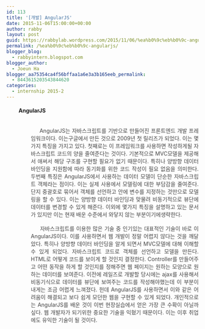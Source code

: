 ```yaml
---
id: 113
title: '[개발] AngularJS'
date: 2015-11-06T15:00:00+00:00
author: rabby
layout: post
guid: https://rabbylab.wordpress.com/2015/11/06/%ea%b0%9c%eb%b0%9c-angularjs
permalink: /%ea%b0%9c%eb%b0%9c-angularjs/
blogger_blog:
  - rabbyintern.blogspot.com
blogger_author:
  - Joeun Ha
blogger_aa75354ca4f56bffaa1a6e3a3b165eeb_permalink:
  - 8443615203543844620
categories:
  - internship 2015-2
---
```

<div class="MsoListParagraphCxSpFirst" style="margin-left:48pt;text-indent:-24pt;">
  <h4>
    <span style="font-family:inherit;"><b>AngularJS</b></span>
  </h4>
  
  <div style="color:#454545;font-size:12px;line-height:normal;">
    <span style="font-family:inherit;"><br /></span>
  </div>
  
  <div style="color:#454545;line-height:normal;text-align:justify;">
    <span style="font-family:inherit;"><span style="line-height:normal;">            AngularJS</span>는<span style="line-height:normal;"> </span>자바스크립트를<span style="line-height:normal;"> </span>기반으로<span style="line-height:normal;"> </span>만들어진<span style="line-height:normal;"> </span>프론트엔드<span style="line-height:normal;"> </span>개발<span style="line-height:normal;"> </span>프레임워크이다<span style="line-height:normal;">. </span>이는</span><span style="font-family:inherit;text-indent:-24pt;">구글에서</span><span style="font-family:inherit;line-height:normal;text-indent:-24pt;"> </span><span style="font-family:inherit;text-indent:-24pt;">만든</span><span style="font-family:inherit;line-height:normal;text-indent:-24pt;"> </span><span style="font-family:inherit;text-indent:-24pt;">것으로</span><span style="font-family:inherit;line-height:normal;text-indent:-24pt;"> 2009</span><span style="font-family:inherit;text-indent:-24pt;">년</span><span style="font-family:inherit;line-height:normal;text-indent:-24pt;"> </span><span style="font-family:inherit;text-indent:-24pt;">첫</span><span style="font-family:inherit;line-height:normal;text-indent:-24pt;"> </span><span style="font-family:inherit;text-indent:-24pt;">릴리즈가</span><span style="font-family:inherit;line-height:normal;text-indent:-24pt;"> </span><span style="font-family:inherit;text-indent:-24pt;">되었다</span><span style="font-family:inherit;line-height:normal;text-indent:-24pt;">. </span><span style="font-family:inherit;text-indent:-24pt;">이는</span><span style="font-family:inherit;line-height:normal;text-indent:-24pt;"> </span><span style="font-family:inherit;text-indent:-24pt;">몇가지</span><span style="font-family:inherit;line-height:normal;text-indent:-24pt;"> </span><span style="font-family:inherit;text-indent:-24pt;">특징을</span><span style="font-family:inherit;line-height:normal;text-indent:-24pt;"> </span><span style="font-family:inherit;text-indent:-24pt;">가지고</span><span style="font-family:inherit;line-height:normal;text-indent:-24pt;"> </span><span style="font-family:inherit;text-indent:-24pt;">있다</span><span style="font-family:inherit;line-height:normal;text-indent:-24pt;">. </span><span style="font-family:inherit;text-indent:-24pt;">첫째로는</span><span style="font-family:inherit;line-height:normal;text-indent:-24pt;"> </span><span style="font-family:inherit;text-indent:-24pt;">이</span><span style="font-family:inherit;line-height:normal;text-indent:-24pt;"> </span><span style="font-family:inherit;text-indent:-24pt;">프레임워크를</span><span style="font-family:inherit;line-height:normal;text-indent:-24pt;"> </span><span style="font-family:inherit;text-indent:-24pt;">사용하면</span><span style="font-family:inherit;line-height:normal;text-indent:-24pt;"> </span><span style="font-family:inherit;text-indent:-24pt;">작성하게될</span><span style="font-family:inherit;line-height:normal;text-indent:-24pt;"> </span><span style="font-family:inherit;text-indent:-24pt;">자바스크립트</span><span style="font-family:inherit;line-height:normal;text-indent:-24pt;"> </span><span style="font-family:inherit;text-indent:-24pt;">코드의</span><span style="font-family:inherit;line-height:normal;text-indent:-24pt;"> </span><span style="font-family:inherit;text-indent:-24pt;">양을</span><span style="font-family:inherit;line-height:normal;text-indent:-24pt;"> </span><span style="font-family:inherit;text-indent:-24pt;">줄여준다는</span><span style="font-family:inherit;line-height:normal;text-indent:-24pt;"> </span><span style="font-family:inherit;text-indent:-24pt;">것이다</span><span style="font-family:inherit;line-height:normal;text-indent:-24pt;">. </span><span style="font-family:inherit;text-indent:-24pt;">기본적으로</span><span style="font-family:inherit;line-height:normal;text-indent:-24pt;"> MVC</span><span style="font-family:inherit;text-indent:-24pt;">모델을</span><span style="font-family:inherit;line-height:normal;text-indent:-24pt;"> </span><span style="font-family:inherit;text-indent:-24pt;">제공해서</span><span style="font-family:inherit;line-height:normal;text-indent:-24pt;"> </span><span style="font-family:inherit;text-indent:-24pt;">애써서</span><span style="font-family:inherit;line-height:normal;text-indent:-24pt;"> </span><span style="font-family:inherit;text-indent:-24pt;">해당</span><span style="font-family:inherit;line-height:normal;text-indent:-24pt;"> </span><span style="font-family:inherit;text-indent:-24pt;">구조를</span><span style="font-family:inherit;line-height:normal;text-indent:-24pt;"> </span><span style="font-family:inherit;text-indent:-24pt;">구현할</span><span style="font-family:inherit;line-height:normal;text-indent:-24pt;"> </span><span style="font-family:inherit;text-indent:-24pt;">필요가</span><span style="font-family:inherit;line-height:normal;text-indent:-24pt;"> </span><span style="font-family:inherit;text-indent:-24pt;">없기</span><span style="font-family:inherit;line-height:normal;text-indent:-24pt;"> </span><span style="font-family:inherit;text-indent:-24pt;">때문이다</span><span style="font-family:inherit;line-height:normal;text-indent:-24pt;">. </span><span style="font-family:inherit;text-indent:-24pt;">특히나</span><span style="font-family:inherit;line-height:normal;text-indent:-24pt;"> </span><span style="font-family:inherit;text-indent:-24pt;">양방향</span><span style="font-family:inherit;line-height:normal;text-indent:-24pt;"> </span><span style="font-family:inherit;text-indent:-24pt;">데이터</span><span style="font-family:inherit;line-height:normal;text-indent:-24pt;"> </span><span style="font-family:inherit;text-indent:-24pt;">바인딩을</span><span style="font-family:inherit;line-height:normal;text-indent:-24pt;"> </span><span style="font-family:inherit;text-indent:-24pt;">지원함에</span><span style="font-family:inherit;line-height:normal;text-indent:-24pt;"> </span><span style="font-family:inherit;text-indent:-24pt;">따라</span><span style="font-family:inherit;line-height:normal;text-indent:-24pt;"> </span><span style="font-family:inherit;text-indent:-24pt;">동기화를</span><span style="font-family:inherit;line-height:normal;text-indent:-24pt;"> </span><span style="font-family:inherit;text-indent:-24pt;">위한</span><span style="font-family:inherit;line-height:normal;text-indent:-24pt;"> </span><span style="font-family:inherit;text-indent:-24pt;">코드</span><span style="font-family:inherit;line-height:normal;text-indent:-24pt;"> </span><span style="font-family:inherit;text-indent:-24pt;">작성이</span><span style="font-family:inherit;line-height:normal;text-indent:-24pt;"> </span><span style="font-family:inherit;text-indent:-24pt;">필요</span><span style="font-family:inherit;line-height:normal;text-indent:-24pt;"> </span><span style="font-family:inherit;text-indent:-24pt;">없음을</span><span style="font-family:inherit;line-height:normal;text-indent:-24pt;"> </span><span style="font-family:inherit;text-indent:-24pt;">의미한다</span><span style="font-family:inherit;line-height:normal;text-indent:-24pt;">. </span><span style="font-family:inherit;text-indent:-24pt;">두번째</span><span style="font-family:inherit;line-height:normal;text-indent:-24pt;"> </span><span style="font-family:inherit;text-indent:-24pt;">특징은</span><span style="font-family:inherit;line-height:normal;text-indent:-24pt;"> AngularJS</span><span style="font-family:inherit;text-indent:-24pt;">에서</span><span style="font-family:inherit;line-height:normal;text-indent:-24pt;"> </span><span style="font-family:inherit;text-indent:-24pt;">사용하는</span><span style="font-family:inherit;line-height:normal;text-indent:-24pt;"> </span><span style="font-family:inherit;text-indent:-24pt;">데이터</span><span style="font-family:inherit;line-height:normal;text-indent:-24pt;"> </span><span style="font-family:inherit;text-indent:-24pt;">모델이</span><span style="font-family:inherit;line-height:normal;text-indent:-24pt;"> </span><span style="font-family:inherit;text-indent:-24pt;">단순한</span><span style="font-family:inherit;line-height:normal;text-indent:-24pt;"> </span><span style="font-family:inherit;text-indent:-24pt;">자바스크립트</span><span style="font-family:inherit;line-height:normal;text-indent:-24pt;"> </span><span style="font-family:inherit;text-indent:-24pt;">객체라는</span><span style="font-family:inherit;line-height:normal;text-indent:-24pt;"> </span><span style="font-family:inherit;text-indent:-24pt;">점이다</span><span style="font-family:inherit;line-height:normal;text-indent:-24pt;">. </span><span style="font-family:inherit;text-indent:-24pt;">이는</span><span style="font-family:inherit;line-height:normal;text-indent:-24pt;"> </span><span style="font-family:inherit;text-indent:-24pt;">실제</span><span style="font-family:inherit;line-height:normal;text-indent:-24pt;"> </span><span style="font-family:inherit;text-indent:-24pt;">사용에서</span><span style="font-family:inherit;line-height:normal;text-indent:-24pt;"> </span><span style="font-family:inherit;text-indent:-24pt;">모델링에</span><span style="font-family:inherit;line-height:normal;text-indent:-24pt;"> </span><span style="font-family:inherit;text-indent:-24pt;">대한</span><span style="font-family:inherit;line-height:normal;text-indent:-24pt;"> </span><span style="font-family:inherit;text-indent:-24pt;">부담감을</span><span style="font-family:inherit;line-height:normal;text-indent:-24pt;"> </span><span style="font-family:inherit;text-indent:-24pt;">줄여준다</span><span style="font-family:inherit;line-height:normal;text-indent:-24pt;">. </span><span style="font-family:inherit;text-indent:-24pt;">단지</span><span style="font-family:inherit;line-height:normal;text-indent:-24pt;"> </span><span style="font-family:inherit;text-indent:-24pt;">중괄호로</span><span style="font-family:inherit;line-height:normal;text-indent:-24pt;"> </span><span style="font-family:inherit;text-indent:-24pt;">묶어서</span><span style="font-family:inherit;line-height:normal;text-indent:-24pt;"> </span><span style="font-family:inherit;text-indent:-24pt;">객체를</span><span style="font-family:inherit;line-height:normal;text-indent:-24pt;"> </span><span style="font-family:inherit;text-indent:-24pt;">선언하고</span><span style="font-family:inherit;line-height:normal;text-indent:-24pt;"> </span><span style="font-family:inherit;text-indent:-24pt;">안에</span><span style="font-family:inherit;line-height:normal;text-indent:-24pt;"> </span><span style="font-family:inherit;text-indent:-24pt;">변수를</span><span style="font-family:inherit;line-height:normal;text-indent:-24pt;"> </span><span style="font-family:inherit;text-indent:-24pt;">지정하는</span><span style="font-family:inherit;line-height:normal;text-indent:-24pt;"> </span><span style="font-family:inherit;text-indent:-24pt;">것만으로</span><span style="font-family:inherit;line-height:normal;text-indent:-24pt;"> </span><span style="font-family:inherit;text-indent:-24pt;">모델링을</span><span style="font-family:inherit;line-height:normal;text-indent:-24pt;"> </span><span style="font-family:inherit;text-indent:-24pt;">할</span><span style="font-family:inherit;line-height:normal;text-indent:-24pt;"> </span><span style="font-family:inherit;text-indent:-24pt;">수</span><span style="font-family:inherit;line-height:normal;text-indent:-24pt;"> </span><span style="font-family:inherit;text-indent:-24pt;">있다</span><span style="font-family:inherit;line-height:normal;text-indent:-24pt;">. </span><span style="font-family:inherit;text-indent:-24pt;">이는</span><span style="font-family:inherit;line-height:normal;text-indent:-24pt;"> </span><span style="font-family:inherit;text-indent:-24pt;">양방향</span><span style="font-family:inherit;line-height:normal;text-indent:-24pt;"> </span><span style="font-family:inherit;text-indent:-24pt;">데이터</span><span style="font-family:inherit;line-height:normal;text-indent:-24pt;"> </span><span style="font-family:inherit;text-indent:-24pt;">바인딩과</span><span style="font-family:inherit;line-height:normal;text-indent:-24pt;"> </span><span style="font-family:inherit;text-indent:-24pt;">맞물려</span><span style="font-family:inherit;line-height:normal;text-indent:-24pt;"> </span><span style="font-family:inherit;text-indent:-24pt;">비동기적으로</span><span style="font-family:inherit;line-height:normal;text-indent:-24pt;"> </span><span style="font-family:inherit;text-indent:-24pt;">뷰단에</span><span style="font-family:inherit;line-height:normal;text-indent:-24pt;"> </span><span style="font-family:inherit;text-indent:-24pt;">데이터를</span><span style="font-family:inherit;line-height:normal;text-indent:-24pt;"> </span><span style="font-family:inherit;text-indent:-24pt;">변경할</span><span style="font-family:inherit;line-height:normal;text-indent:-24pt;"> </span><span style="font-family:inherit;text-indent:-24pt;">수</span><span style="font-family:inherit;line-height:normal;text-indent:-24pt;"> </span><span style="font-family:inherit;text-indent:-24pt;">있게</span><span style="font-family:inherit;line-height:normal;text-indent:-24pt;"> </span><span style="font-family:inherit;text-indent:-24pt;">해준다</span><span style="font-family:inherit;line-height:normal;text-indent:-24pt;">. </span><span style="font-family:inherit;text-indent:-24pt;">이외에</span><span style="font-family:inherit;line-height:normal;text-indent:-24pt;"> </span><span style="font-family:inherit;text-indent:-24pt;">몇가지</span><span style="font-family:inherit;line-height:normal;text-indent:-24pt;"> </span><span style="font-family:inherit;text-indent:-24pt;">특징을</span><span style="font-family:inherit;line-height:normal;text-indent:-24pt;"> </span><span style="font-family:inherit;text-indent:-24pt;">설명하고</span><span style="font-family:inherit;line-height:normal;text-indent:-24pt;"> </span><span style="font-family:inherit;text-indent:-24pt;">있는</span><span style="font-family:inherit;line-height:normal;text-indent:-24pt;"> </span><span style="font-family:inherit;text-indent:-24pt;">문서가</span><span style="font-family:inherit;line-height:normal;text-indent:-24pt;"> </span><span style="font-family:inherit;text-indent:-24pt;">있지만</span><span style="font-family:inherit;line-height:normal;text-indent:-24pt;"> </span><span style="font-family:inherit;text-indent:-24pt;">이는</span><span style="font-family:inherit;line-height:normal;text-indent:-24pt;"> </span><span style="font-family:inherit;text-indent:-24pt;">현재</span><span style="font-family:inherit;line-height:normal;text-indent:-24pt;"> </span><span style="font-family:inherit;text-indent:-24pt;">배운</span><span style="font-family:inherit;line-height:normal;text-indent:-24pt;"> </span><span style="font-family:inherit;text-indent:-24pt;">수준에서</span><span style="font-family:inherit;line-height:normal;text-indent:-24pt;"> </span><span style="font-family:inherit;text-indent:-24pt;">와닿지</span><span style="font-family:inherit;line-height:normal;text-indent:-24pt;"> </span><span style="font-family:inherit;text-indent:-24pt;">않는</span><span style="font-family:inherit;line-height:normal;text-indent:-24pt;"> </span><span style="font-family:inherit;text-indent:-24pt;">부분이기에생략한다</span><span style="font-family:inherit;line-height:normal;text-indent:-24pt;">.</span>
  </div>
  
  <div style="color:#454545;line-height:normal;min-height:14px;text-align:justify;">
    <span style="font-family:inherit;"><br /></span>
  </div>
  
  <div style="text-align:justify;">
  </div>
  
  <div style="color:#454545;line-height:normal;text-align:justify;">
    <span style="font-family:inherit;">            자바스크립트를<span style="line-height:normal;"> </span>이용한<span style="line-height:normal;"> </span>많은<span style="line-height:normal;"> </span>기술<span style="line-height:normal;"> </span>중<span style="line-height:normal;"> </span>인기있는<span style="line-height:normal;"> </span>대표적인<span style="line-height:normal;"> </span>기술이<span style="line-height:normal;"> </span>바로<span style="line-height:normal;"> </span>이<span style="line-height:normal;"> AngularJS</span>이다<span style="line-height:normal;">. </span>이를<span style="line-height:normal;"> </span>사용하면서<span style="line-height:normal;"> </span>웹<span style="line-height:normal;"> </span>개발이<span style="line-height:normal;"> </span>정말<span style="line-height:normal;"> </span>어렵지<span style="line-height:normal;"> </span>않다는<span style="line-height:normal;"> </span>것을<span style="line-height:normal;"> </span>깨달았다<span style="line-height:normal;">. </span>특히나<span style="line-height:normal;"> </span>양방향<span style="line-height:normal;"> </span>데이터<span style="line-height:normal;"> </span>바인딩을<span style="line-height:normal;"> </span>알게<span style="line-height:normal;"> </span>되면서<span style="line-height:normal;"> MVC</span>모델에<span style="line-height:normal;"> </span>대해<span style="line-height:normal;"> </span>이해할<span style="line-height:normal;"> </span>수<span style="line-height:normal;"> </span>있게<span style="line-height:normal;"> </span>되었다<span style="line-height:normal;">. </span>자바스크립트<span style="line-height:normal;"> </span>코드로<span style="line-height:normal;"> </span>객체를<span style="line-height:normal;"> </span>선언하고<span style="line-height:normal;"> </span>모델을<span style="line-height:normal;"> </span>만든다<span style="line-height:normal;">. HTML</span>로<span style="line-height:normal;"> </span>어떻게<span style="line-height:normal;"> </span>코드를<span style="line-height:normal;"> </span>보이게<span style="line-height:normal;"> </span>할<span style="line-height:normal;"> </span>것인지<span style="line-height:normal;"> </span>결정한다<span style="line-height:normal;">. Controller</span>를<span style="line-height:normal;"> </span>만들어주고<span style="line-height:normal;"> </span>어떤<span style="line-height:normal;"> </span>동작을<span style="line-height:normal;"> </span>하게<span style="line-height:normal;"> </span>할<span style="line-height:normal;"> </span>것인지를<span style="line-height:normal;"> </span>정해주면<span style="line-height:normal;"> </span>웹<span style="line-height:normal;"> </span>페이지는<span style="line-height:normal;"> </span>원하는<span style="line-height:normal;"> </span>모양으로<span style="line-height:normal;"> </span>원하는<span style="line-height:normal;"> </span>데이터를<span style="line-height:normal;"> </span>보여준다<span style="line-height:normal;">. </span>이전에<span style="line-height:normal;"> </span>레일즈로<span style="line-height:normal;"> </span>개발할<span style="line-height:normal;"> </span>당시에는<span style="line-height:normal;"> ajax</span>를<span style="line-height:normal;"> </span>사용해서<span style="line-height:normal;"> </span>비동기식으로<span style="line-height:normal;"> </span>데이터를<span style="line-height:normal;"> </span>뷰단에<span style="line-height:normal;"> </span>보여주는<span style="line-height:normal;"> </span>코드를<span style="line-height:normal;"> </span>작성해야했는데<span style="line-height:normal;"> </span>이<span style="line-height:normal;"> </span>부분이<span style="line-height:normal;"> </span>내게는<span style="line-height:normal;"> </span>조금<span style="line-height:normal;"> </span>어렵게<span style="line-height:normal;"> </span>느껴졌다<span style="line-height:normal;">. </span>헌데<span style="line-height:normal;"> AngularJS</span>를<span style="line-height:normal;"> </span>사용하면서<span style="line-height:normal;"> </span>이와<span style="line-height:normal;"> </span>같은<span style="line-height:normal;"> </span>어려움이<span style="line-height:normal;"> </span>해결되고<span style="line-height:normal;"> </span>보다<span style="line-height:normal;"> </span>쉽게<span style="line-height:normal;"> </span>모던한<span style="line-height:normal;"> </span>웹을<span style="line-height:normal;"> </span>구현할<span style="line-height:normal;"> </span>수<span style="line-height:normal;"> </span>있게<span style="line-height:normal;"> </span>되었다<span style="line-height:normal;">. </span>개인적으로는<span style="line-height:normal;"> AngularJS</span>를<span style="line-height:normal;"> </span>배운<span style="line-height:normal;"> </span>것이<span style="line-height:normal;"> </span>이번<span style="line-height:normal;"> </span>현장실습에서<span style="line-height:normal;"> </span>얻은<span style="line-height:normal;"> </span>가장<span style="line-height:normal;"> </span>큰<span style="line-height:normal;"> </span>수확이<span style="line-height:normal;"> </span>아닐까<span style="line-height:normal;"> </span>싶다<span style="line-height:normal;">. </span>웹<span style="line-height:normal;"> </span>개발자가<span style="line-height:normal;"> </span>되기위한<span style="line-height:normal;"> </span>중요한<span style="line-height:normal;"> </span>기술을<span style="line-height:normal;"> </span>익혔기<span style="line-height:normal;"> </span>때문이다<span style="line-height:normal;">. </span>이는<span style="line-height:normal;"> </span>이후<span style="line-height:normal;"> </span>취업에도<span style="line-height:normal;"> </span>유익한<span style="line-height:normal;"> </span>기술이<span style="line-height:normal;"> </span>될<span style="line-height:normal;"> </span>것이다<span style="line-height:normal;">. </span></span>
  </div>
</div>

<div style="text-align:justify;">
  <!--EndFragment-->
</div>